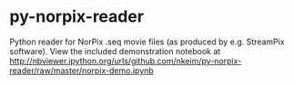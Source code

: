 py-norpix-reader
================

Python reader for NorPix .seq movie files (as produced by e.g. StreamPix software). View the included
demonstration notebook at 
http://nbviewer.ipython.org/urls/github.com/nkeim/py-norpix-reader/raw/master/norpix-demo.ipynb
